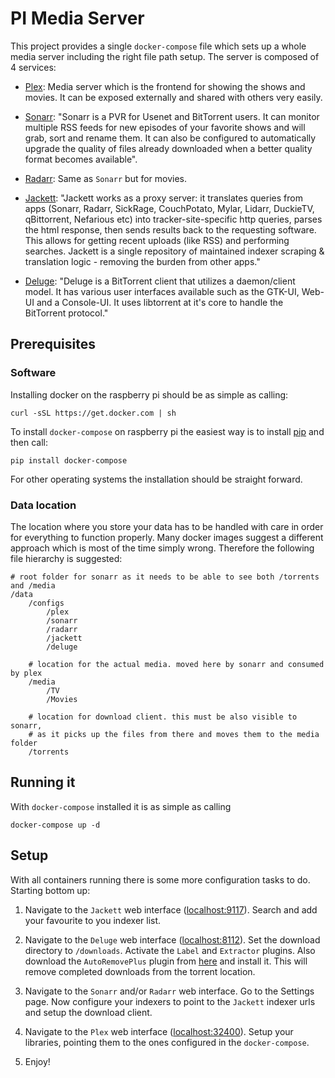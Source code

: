 # PI Media Server

This project provides a single `docker-compose` file which sets up a whole media server including the right file path setup. The server is composed of 4 services:

* [Plex](https://www.plex.tv/): Media server which is the frontend for showing the shows and movies. It can be exposed externally and shared with others very easily. 

* [Sonarr](https://github.com/Sonarr/Sonarr): "Sonarr is a PVR for Usenet and BitTorrent users. It can monitor multiple RSS feeds for new episodes of your favorite shows and will grab, sort and rename them. It can also be configured to automatically upgrade the quality of files already downloaded when a better quality format becomes available".

* [Radarr](https://github.com/Radarr/Radarr): Same as `Sonarr` but for movies.

* [Jackett](https://github.com/Jackett/Jackett): "Jackett works as a proxy server: it translates queries from apps (Sonarr, Radarr, SickRage, CouchPotato, Mylar, Lidarr, DuckieTV, qBittorrent, Nefarious etc) into tracker-site-specific http queries, parses the html response, then sends results back to the requesting software. This allows for getting recent uploads (like RSS) and performing searches. Jackett is a single repository of maintained indexer scraping & translation logic - removing the burden from other apps."

* [Deluge](https://github.com/deluge-torrent/deluge): "Deluge is a BitTorrent client that utilizes a daemon/client model. It has various user interfaces available such as the GTK-UI, Web-UI and a Console-UI. It uses libtorrent at it's core to handle the BitTorrent protocol."

## Prerequisites

### Software
Installing docker on the raspberry pi should be as simple as calling:
```
curl -sSL https://get.docker.com | sh
```

To install `docker-compose` on raspberry pi the easiest way is to install [pip](https://www.raspberrypi.org/documentation/linux/software/python.md) and then call:
```
pip install docker-compose
```

For other operating systems the installation should be straight forward.


### Data location
The location where you store your data has to be handled with care in order for everything to function properly. Many docker images suggest a different approach which is most of the time simply wrong. Therefore the following file hierarchy is suggested:

```
# root folder for sonarr as it needs to be able to see both /torrents and /media
/data
    /configs
        /plex
        /sonarr
        /radarr
        /jackett
        /deluge

    # location for the actual media. moved here by sonarr and consumed by plex
    /media
        /TV
        /Movies

    # location for download client. this must be also visible to sonarr, 
    # as it picks up the files from there and moves them to the media folder
    /torrents
```

## Running it
With `docker-compose` installed it is as simple as calling
```
docker-compose up -d
```

## Setup
With all containers running there is some more configuration tasks to do. Starting bottom up:

1. Navigate to the `Jackett` web interface ([localhost:9117](localhost:9117)). Search and add your favourite to you indexer list.

2. Navigate to the `Deluge` web interface ([localhost:8112](localhost:8112)). Set the download directory to `/downloads`. Activate the `Label` and `Extractor` plugins. Also download the `AutoRemovePlus` plugin from [here](https://github.com/omaralvarez/deluge-autoremoveplus) and install it. This will remove completed downloads from the torrent location.

3. Navigate to the `Sonarr` and/or `Radarr` web interface. Go to the Settings page. Now configure your indexers to point to the `Jackett` indexer urls and setup the download client.

4. Navigate to the `Plex` web interface ([localhost:32400](localhost:32400)). Setup your libraries, pointing them to the ones configured in the `docker-compose`.

5. Enjoy!